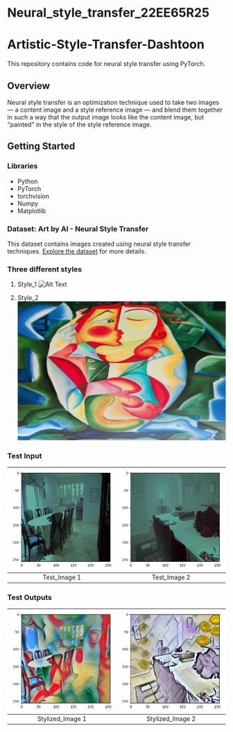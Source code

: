 # Neural_style_transfer_22EE65R25
# Artistic-Style-Transfer-Dashtoon

This repository contains code for neural style transfer using PyTorch.

## Overview

Neural style transfer is an optimization technique used to take two images — a content image and a style reference image — and blend them together in such a way that the output image looks like the content image, but "painted" in the style of the style reference image.

## Getting Started

### Libraries

- Python
- PyTorch
- torchvision
- Numpy
- Matplotlib

### Dataset: Art by AI - Neural Style Transfer

This dataset contains images created using neural style transfer techniques. [Explore the dataset](https://cs.nyu.edu/~silberman/datasets/nyu_depth_v2.html#raw_parts) for more details.

### Three different styles

1. Style_1
   ![Alt Text](https://github.com/Govind-Bodhireddy/Neural_style_transfer_22EE65R25/blob/main/Sample_Images/Style_Images/style_image_1.jpg)

2. Style_2
   ![Alt Text](https://github.com/Govind-Bodhireddy/Neural_style_transfer_22EE65R25/blob/main/Sample_Images/Style_Images/style_image_2.jpg)



### Test Input
![Image 1](https://github.com/Govind-Bodhireddy/Neural_style_transfer_22EE65R25/blob/main/Sample_Images/content_Image/1_raw.png) | ![Image 2](https://github.com/Govind-Bodhireddy/Neural_style_transfer_22EE65R25/blob/main/Sample_Images/content_Image/2_raw.png) | 
:-------------------------:|:-------------------------:
Test_Image 1        |  Test_Image 2        



### Test Outputs
![Image 1](https://github.com/Govind-Bodhireddy/Neural_style_transfer_22EE65R25/blob/main/Sample_Images/stylized_Images/1_res.png)| ![Image 2](https://github.com/Govind-Bodhireddy/Neural_style_transfer_22EE65R25/blob/main/Sample_Images/stylized_Images/2_res.png) | 
:-------------------------:|:-------------------------:
Stylized_Image 1        |  Stylized_Image 2        


